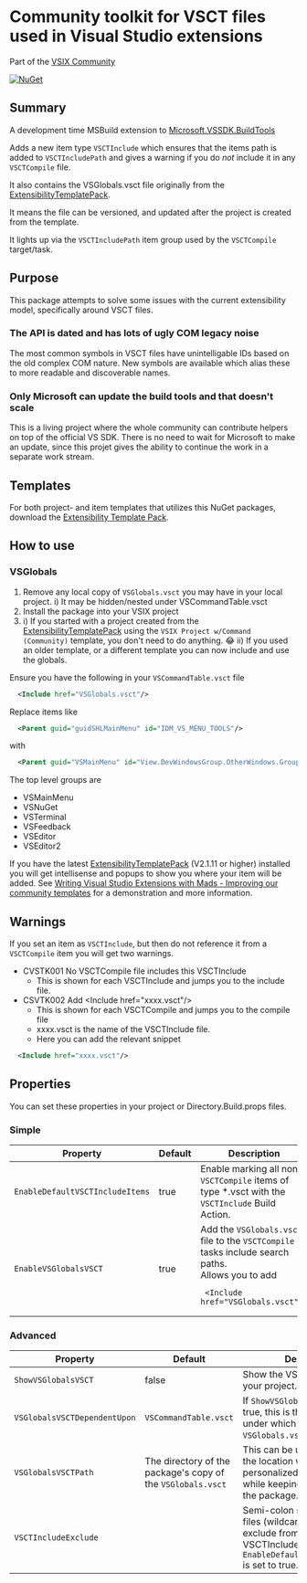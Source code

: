 ﻿# Community toolkit for VSCT files used in Visual Studio extensions

Part of the [VSIX Community](https://github.com/VsixCommunity)

[![NuGet](https://img.shields.io/nuget/v/Community.VisualStudio.VSCT)](https://nuget.org/packages/Community.VisualStudio.Toolkit/)

## Summary

A development time MSBuild extension to [Microsoft.VSSDK.BuildTools](https://www.nuget.org/packages/Microsoft.VSSDK.BuildTools/)

Adds a new item type `VSCTInclude` which ensures that the items path is added to `VSCTIncludePath` and gives a warning if you do _not_ include it in any `VSCTCompile` file.

It also contains the VSGlobals.vsct file originally from the [ExtensibilityTemplatePack](https://github.com/madskristensen/ExtensibilityTemplatePack).

It means the file can be versioned, and updated after the project is created from the template.

It lights up via the `VSCTIncludePath` item group used by the `VSCTCompile` target/task.

## Purpose
This package attempts to solve some issues with the current extensibility model, specifically around VSCT files.

### The API is dated and has lots of ugly COM legacy noise
The most common symbols in VSCT files have unintelligable IDs based on the old complex COM nature. New symbols are available which alias these to more readable and discoverable names.

### Only Microsoft can update the build tools and that doesn't scale
This is a living project where the whole community can contribute helpers on top of the official VS SDK. There is no need to wait for Microsoft to make an update, since this projet gives the ability to continue the work in a separate work stream.

## Templates
For both project- and item templates that utilizes this NuGet packages, download the [Extensibility Template Pack](https://marketplace.visualstudio.com/items?itemName=MadsKristensen.ExtensibilityItemTemplates).

## How to use

### VSGlobals 
1) Remove any local copy of `VSGlobals.vsct` you may have in your local project.
   i) It may be hidden/nested under VSCommandTable.vsct
2) Install the package into your VSIX project
3)
    i)  If you started with a project created from the [ExtensibilityTemplatePack](https://github.com/madskristensen/ExtensibilityTemplatePack) using the `VSIX Project w/Command (Community)` template, you don't need to do anything. :joy:
    ii) If you used an older template, or a different template you can now include and use the globals.

Ensure you have the following in your `VSCommandTable.vsct` file
```xml
  <Include href="VSGlobals.vsct"/>
```

Replace items like
```xml
  <Parent guid="guidSHLMainMenu" id="IDM_VS_MENU_TOOLS"/>
```
with
```xml
  <Parent guid="VSMainMenu" id="View.DevWindowsGroup.OtherWindows.Group1"/>
```

The top level groups are 
- VSMainMenu
- VSNuGet
- VSTerminal
- VSFeedback
- VSEditor
- VSEditor2

If you have the latest [ExtensibilityTemplatePack](https://github.com/madskristensen/ExtensibilityTemplatePack) (V2.1.11 or higher) installed you will get intellisense and popups to show you where your item will be added.
See [Writing Visual Studio Extensions with Mads - Improving our community templates](https://www.youtube.com/watch?v=Gzpntvp0yzo&t=1s) for a demonstration and more information.

## Warnings

If you set an item as `VSCTInclude`, but then do not reference it from a `VSCTCompile` item you will get two warnings.

- CVSTK001 No VSCTCompile file includes this VSCTInclude
  - This is shown for each VSCTInclude and jumps you to the include file.
- CSVTK002 Add &lt;Include href="xxxx.vsct"/&gt;
  - This is shown for each VSCTCompile and jumps you to the compile file
  - xxxx.vsct is the name of the VSCTInclude file.
  - Here you can add the relevant snippet
```xml
  <Include href="xxxx.vsct"/>
```


## Properties

You can set these properties in your project or Directory.Build.props files.
### Simple
| Property | Default | Description |
|-|-|-|
| `EnableDefaultVSCTIncludeItems` | true | Enable marking all non-`VSCTCompile` items of type *.vsct with the `VSCTInclude` Build Action. |
| `EnableVSGlobalsVSCT` | true | Add the `VSGlobals.vsct` file to the `VSCTCompile` tasks include search paths.<br/>Allows you to add <pre lang="xml"> <code>&lt;Include href="VSGlobals.vsct"/&gt;</code></pre> |
### Advanced
| Property | Default | Description |
|-|-|-|
| `ShowVSGlobalsVSCT` | false | Show the VSGlobals.vsct file in your project. |
| `VSGlobalsVSCTDependentUpon` | `VSCommandTable.vsct` | If `ShowVSGlobalsVSCT` is set to true, this is the name of the file under which the `VSGlobals.vsct` will be nested. |
| `VSGlobalsVSCTPath` | The directory of the package's copy of the `VSGlobals.vsct` | This can be used to override the location with a personalized copy of the file, while keeping the logic from the package. |
| `VSCTIncludeExclude` |  | Semi-colon separated list of files (wildcards allowed) to exclude from being included as VSCTInclude if `EnableDefaultVSCTIncludeItems` is set to true.

